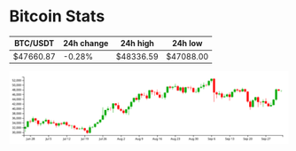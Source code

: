 # Bitcoin Stats

BTC/USDT|24h change|24h high|24h low|
|---|---|---|---|
|$47660.87|-0.28%|$48336.59|$47088.00|

<img src="./chart.svg">
